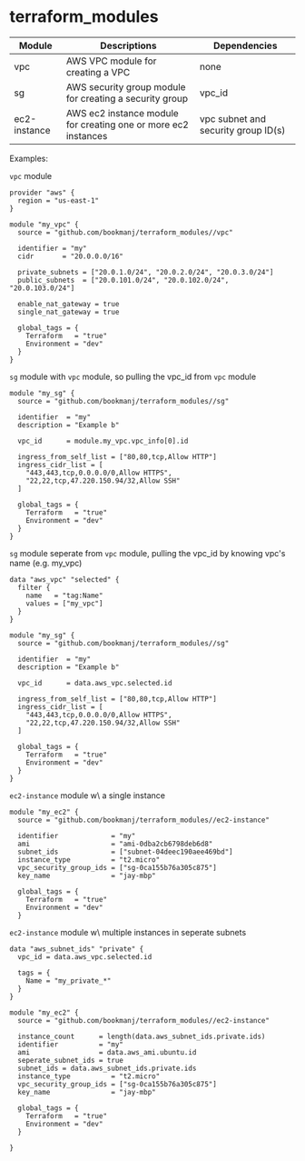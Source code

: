 # terraform_modules
Module | Descriptions | Dependencies
--- | --- | ---
vpc | AWS VPC module for creating a VPC | none
sg  | AWS security group module for creating a security group | vpc_id
ec2-instance  | AWS ec2 instance module for creating one or more ec2 instances  | vpc subnet and security group ID(s) 

Examples: 

`vpc` module
~~~
provider "aws" {
  region = "us-east-1"
}

module "my_vpc" {
  source = "github.com/bookmanj/terraform_modules//vpc"

  identifier = "my"
  cidr       = "20.0.0.0/16"

  private_subnets = ["20.0.1.0/24", "20.0.2.0/24", "20.0.3.0/24"]
  public_subnets  = ["20.0.101.0/24", "20.0.102.0/24", "20.0.103.0/24"]

  enable_nat_gateway = true
  single_nat_gateway = true

  global_tags = {
    Terraform   = "true"
    Environment = "dev"
  }
}
~~~

`sg` module with `vpc` module, so pulling the vpc_id from `vpc` module
~~~
module "my_sg" {
  source = "github.com/bookmanj/terraform_modules//sg"
  
  identifier  = "my"
  description = "Example b"

  vpc_id      = module.my_vpc.vpc_info[0].id

  ingress_from_self_list = ["80,80,tcp,Allow HTTP"]
  ingress_cidr_list = [
    "443,443,tcp,0.0.0.0/0,Allow HTTPS",
    "22,22,tcp,47.220.150.94/32,Allow SSH"
  ]

  global_tags = {
    Terraform   = "true"
    Environment = "dev"
  }
}
~~~

`sg` module seperate from `vpc` module, pulling the vpc_id by knowing vpc's name (e.g. my_vpc)
~~~
data "aws_vpc" "selected" {
  filter {
    name   = "tag:Name"
    values = ["my_vpc"]
  }
}

module "my_sg" {
  source = "github.com/bookmanj/terraform_modules//sg"
  
  identifier  = "my"
  description = "Example b"

  vpc_id      = data.aws_vpc.selected.id

  ingress_from_self_list = ["80,80,tcp,Allow HTTP"]
  ingress_cidr_list = [
    "443,443,tcp,0.0.0.0/0,Allow HTTPS",
    "22,22,tcp,47.220.150.94/32,Allow SSH"
  ]

  global_tags = {
    Terraform   = "true"
    Environment = "dev"
  }
}
~~~

`ec2-instance` module w\ a single instance
~~~
module "my_ec2" {
  source = "github.com/bookmanj/terraform_modules//ec2-instance"
  
  identifier             = "my"
  ami                    = "ami-0dba2cb6798deb6d8"
  subnet_ids             = ["subnet-04deec190aee469bd"]
  instance_type          = "t2.micro"
  vpc_security_group_ids = ["sg-0ca155b76a305c875"]
  key_name               = "jay-mbp"

  global_tags = {
    Terraform   = "true"
    Environment = "dev"
  }
~~~

`ec2-instance` module w\ multiple instances in seperate subnets
~~~
data "aws_subnet_ids" "private" {
  vpc_id = data.aws_vpc.selected.id

  tags = {
    Name = "my_private_*"
  }
}

module "my_ec2" {
  source = "github.com/bookmanj/terraform_modules//ec2-instance"

  instance_count      = length(data.aws_subnet_ids.private.ids)
  identifier          = "my"
  ami                 = data.aws_ami.ubuntu.id
  seperate_subnet_ids = true
  subnet_ids = data.aws_subnet_ids.private.ids
  instance_type          = "t2.micro"
  vpc_security_group_ids = ["sg-0ca155b76a305c875"]
  key_name               = "jay-mbp"

  global_tags = {
    Terraform   = "true"
    Environment = "dev"
  }

}
~~~
